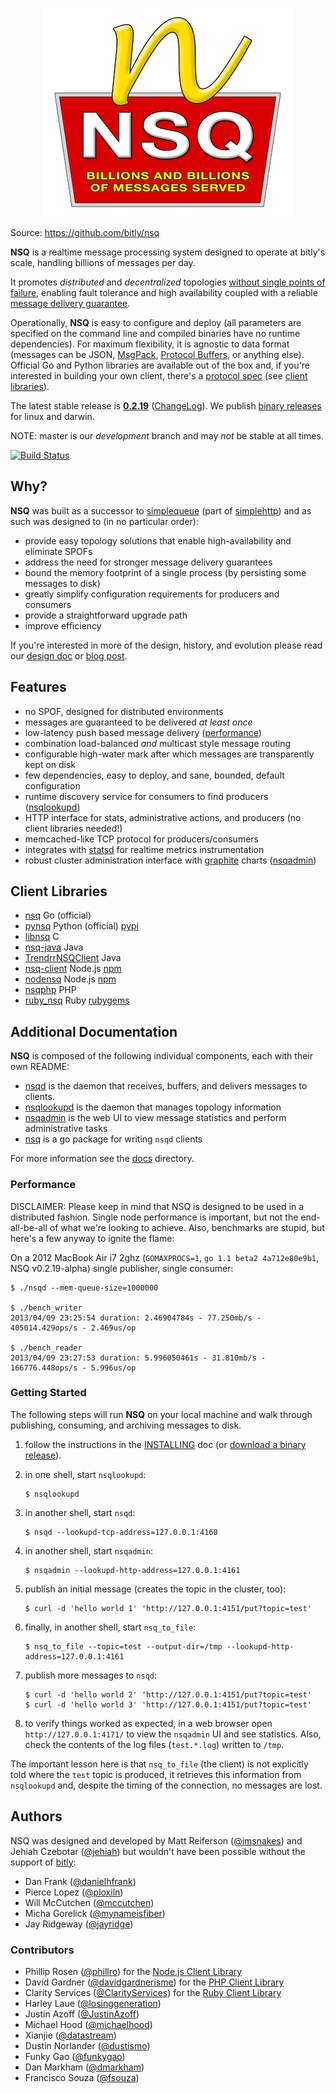 <p align="center"><img src="nsq.png"/></p>

Source: https://github.com/bitly/nsq

**NSQ** is a realtime message processing system designed to operate at bitly's scale, handling
billions of messages per day.

It promotes *distributed* and *decentralized* topologies [without single points of failure][spof],
enabling fault tolerance and high availability coupled with a reliable [message delivery
guarantee][message_guarantee].

Operationally, **NSQ** is easy to configure and deploy (all parameters are specified on the command
line and compiled binaries have no runtime dependencies). For maximum flexibility, it is agnostic to
data format (messages can be JSON, [MsgPack][msgpack], [Protocol Buffers][go-protobuf], or anything
else). Official Go and Python libraries are available out of the box and, if you're interested in
building your own client, there's a [protocol spec][protocol] (see [client libraries](#client)).

The latest stable release is **[0.2.19][latest_tag]** ([ChangeLog][changelog]). We publish [binary
releases][binary] for linux and darwin.

NOTE: master is our *development* branch and may *not* be stable at all times.

[![Build Status](https://secure.travis-ci.org/bitly/nsq.png)](http://travis-ci.org/bitly/nsq)

## Why?

**NSQ** was built as a successor to [simplequeue][simplequeue] (part of [simplehttp][simplehttp])
and as such was designed to (in no particular order):

 * provide easy topology solutions that enable high-availability and eliminate SPOFs
 * address the need for stronger message delivery guarantees
 * bound the memory footprint of a single process (by persisting some messages to disk)
 * greatly simplify configuration requirements for producers and consumers
 * provide a straightforward upgrade path
 * improve efficiency

If you're interested in more of the design, history, and evolution please read our [design
doc][design] or [blog post][nsq_post].

## Features

 * no SPOF, designed for distributed environments
 * messages are guaranteed to be delivered *at least once*
 * low-latency push based message delivery (<a href="#performance">performance</a>)
 * combination load-balanced *and* multicast style message routing
 * configurable high-water mark after which messages are transparently kept on disk
 * few dependencies, easy to deploy, and sane, bounded, default configuration
 * runtime discovery service for consumers to find producers ([nsqlookupd][nsqlookupd])
 * HTTP interface for stats, administrative actions, and producers (no client libraries needed!)
 * memcached-like TCP protocol for producers/consumers
 * integrates with [statsd][statsd] for realtime metrics instrumentation
 * robust cluster administration interface with [graphite][graphite] charts ([nsqadmin][nsqadmin])

## <a name="client"></a>Client Libraries

* [nsq][nsq] Go (official)
* [pynsq][pynsq] Python (official) [pypi][pynsq_pypi]
* [libnsq][libnsq] C
* [nsq-java][nsq-java] Java
* [TrendrrNSQClient][TrendrrNSQClient] Java
* [nsq-client][node2_lib] Node.js [npm][nsq-client_npm]
* [nodensq][node_lib] Node.js [npm][nodensq_npm]
* [nsqphp][php_lib] PHP
* [ruby_nsq][ruby_lib] Ruby [rubygems][ruby_nsq_rubygems]

## Additional Documentation

**NSQ** is composed of the following individual components, each with their own README:

 * [nsqd][nsqd] is the daemon that receives, buffers, and delivers messages to clients.
 * [nsqlookupd][nsqlookupd] is the daemon that manages topology information
 * [nsqadmin][nsqadmin] is the web UI to view message statistics and perform administrative tasks
 * [nsq][nsq] is a go package for writing `nsqd` clients

For more information see the [docs][docs] directory.

### <a name="performance"></a>Performance

DISCLAIMER: Please keep in mind that NSQ is designed to be used in a distributed fashion. Single
node performance is important, but not the end-all-be-all of what we're looking to achieve. Also,
benchmarks are stupid, but here's a few anyway to ignite the flame:

On a 2012 MacBook Air i7 2ghz (`GOMAXPROCS=1`, `go 1.1 beta2 4a712e80e9b1`, NSQ v0.2.19-alpha) 
single publisher, single consumer:

```
$ ./nsqd --mem-queue-size=1000000

$ ./bench_writer
2013/04/09 23:25:54 duration: 2.46904784s - 77.250mb/s - 405014.429ops/s - 2.469us/op

$ ./bench_reader
2013/04/09 23:27:53 duration: 5.996050461s - 31.810mb/s - 166776.448ops/s - 5.996us/op
```

### Getting Started

The following steps will run **NSQ** on your local machine and walk through publishing, consuming,
and archiving messages to disk.

 1. follow the instructions in the [INSTALLING][installing] doc (or [download a binary
    release][binary]).
 2. in one shell, start `nsqlookupd`:
        
        $ nsqlookupd

 3. in another shell, start `nsqd`:

        $ nsqd --lookupd-tcp-address=127.0.0.1:4160

 4. in another shell, start `nsqadmin`:

        $ nsqadmin --lookupd-http-address=127.0.0.1:4161

 5. publish an initial message (creates the topic in the cluster, too):
 
        $ curl -d 'hello world 1' 'http://127.0.0.1:4151/put?topic=test'

 6. finally, in another shell, start `nsq_to_file`:

        $ nsq_to_file --topic=test --output-dir=/tmp --lookupd-http-address=127.0.0.1:4161

 7. publish more messages to `nsqd`:

        $ curl -d 'hello world 2' 'http://127.0.0.1:4151/put?topic=test'
        $ curl -d 'hello world 3' 'http://127.0.0.1:4151/put?topic=test'

 8. to verify things worked as expected, in a web browser open `http://127.0.0.1:4171/` to view 
    the `nsqadmin` UI and see statistics.  Also, check the contents of the log files (`test.*.log`) 
    written to `/tmp`.

The important lesson here is that `nsq_to_file` (the client) is not explicitly told where the `test`
topic is produced, it retrieves this information from `nsqlookupd` and, despite the timing of the
connection, no messages are lost.

## Authors

NSQ was designed and developed by Matt Reiferson ([@imsnakes][snakes_twitter]) and Jehiah Czebotar
([@jehiah][jehiah_twitter]) but wouldn't have been possible without the support of
[bitly][bitly]:

 * Dan Frank ([@danielhfrank][dan_twitter])
 * Pierce Lopez ([@ploxiln][pierce_twitter])
 * Will McCutchen ([@mccutchen][mccutch_twitter])
 * Micha Gorelick ([@mynameisfiber][micha_twitter])
 * Jay Ridgeway ([@jayridge][jay_twitter])

### Contributors

 * Phillip Rosen ([@phillro][phil_github]) for the [Node.js Client Library][node_lib]
 * David Gardner ([@davidgardnerisme][david_twitter]) for the [PHP Client Library][php_lib]
 * Clarity Services ([@ClarityServices][clarity_github]) for the [Ruby Client Library][ruby_lib]
 * Harley Laue ([@losinggeneration][harley_github])
 * Justin Azoff ([@JustinAzoff][justin_github])
 * Michael Hood ([@michaelhood][michael_github])
 * Xianjie ([@datastream][datastream_github])
 * Dustin Norlander ([@dustismo][dustismo_github])
 * Funky Gao ([@funkygao][funkygao_github])
 * Dan Markham ([@dmarkham][dmarkham_github])
 * Francisco Souza ([@fsouza][fsouza_github])
 
[simplehttp]: https://github.com/bitly/simplehttp
[msgpack]: http://msgpack.org/
[go-protobuf]: http://code.google.com/p/protobuf/
[simplequeue]: https://github.com/bitly/simplehttp/tree/master/simplequeue
[changelog]: ChangeLog.md
[protocol]: docs/protocol.md
[installing]: INSTALLING.md
[nsqd]: nsqd/README.md
[nsqlookupd]: nsqlookupd/README.md
[nsqadmin]: nsqadmin/README.md
[nsq]: nsq/README.md
[pynsq]: https://github.com/bitly/pynsq
[nsq_post]: http://word.bitly.com/post/33232969144/nsq
[binary]: INSTALLING.md#binary
[snakes_twitter]: https://twitter.com/imsnakes
[jehiah_twitter]: https://twitter.com/jehiah
[dan_twitter]: https://twitter.com/danielhfrank
[pierce_twitter]: https://twitter.com/ploxiln
[mccutch_twitter]: https://twitter.com/mccutchen
[micha_twitter]: https://twitter.com/mynameisfiber
[harley_github]: https://github.com/losinggeneration
[david_twitter]: https://twitter.com/davegardnerisme
[justin_github]: https://github.com/JustinAzoff
[phil_github]: https://github.com/phillro
[node_lib]: https://github.com/phillro/nodensq
[php_lib]: https://github.com/davegardnerisme/nsqphp
[bitly]: https://bitly.com
[jay_twitter]: https://twitter.com/jayridge
[ruby_lib]: https://github.com/ClarityServices/ruby_nsq
[clarity_github]: https://github.com/ClarityServices
[spof]: docs/design.md#spof
[message_guarantee]: docs/design.md#delivery
[design]: docs/design.md
[docs]: docs
[patterns]: docs/patterns.md
[latest_tag]: https://github.com/bitly/nsq/tree/v0.2.19
[pynsq_pypi]: http://pypi.python.org/pypi/pynsq
[nodensq_npm]: https://npmjs.org/package/nsq
[ruby_nsq_rubygems]: http://rubygems.org/gems/ruby_nsq
[libnsq]: https://github.com/mreiferson/libnsq
[nsq-java]: https://github.com/bitly/nsq-java
[michael_github]: https://github.com/michaelhood
[datastream_github]: https://github.com/datastream
[dustismo_github]: https://github.com/dustismo
[funkygao_github]: https://github.com/funkygao
[statsd]: https://github.com/etsy/statsd/
[graphite]: http://graphite.wikidot.com/
[TrendrrNSQClient]: https://github.com/dustismo/TrendrrNSQClient
[dmarkham_github]: https://github.com/dmarkham
[fsouza_github]: https://github.com/fsouza
[node2_lib]: https://github.com/jmanero/nsq-client
[nsq-client_npm]: https://npmjs.org/package/nsq-client
